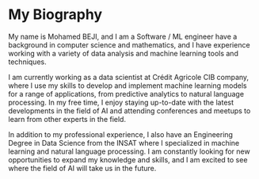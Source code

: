 # My Biography

My name is Mohamed BEJI, and I am a Software / ML engineer  have a background in computer science and mathematics, and I have experience working with a variety of data analysis and machine learning tools and techniques.

I am currently working as a data scientist at Crédit Agricole CIB company, where I use my skills to develop and implement machine learning models for a range of applications, from predictive analytics to natural language processing. In my free time, I enjoy staying up-to-date with the latest developments in the field of AI and attending conferences and meetups to learn from other experts in the field.

In addition to my professional experience, I also have an Engineering Degree in Data Science from the INSAT where I specialized in machine learning and natural language processing. I am constantly looking for new opportunities to expand my knowledge and skills, and I am excited to see where the field of AI will take us in the future.
